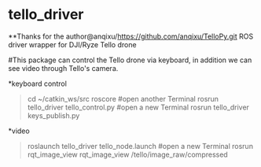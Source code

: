 # tello_driver

**Thanks for the author@anqixu/https://github.com/anqixu/TelloPy.git
ROS driver wrapper for DJI/Ryze Tello drone

#This package can control the Tello drone via keyboard, in addition we can see video through Tello's camera.

*keyboard control
> cd ~/catkin_ws/src
> roscore 
> #open another Terminal 
> rosrun tello_driver tello_control.py
> #open a new Terminal 
> rosrun tello_driver keys_publish.py

*video
> roslaunch tello_driver tello_node.launch
> #open a new Terminal
> rosrun rqt_image_view rqt_image_view /tello/image_raw/compressed